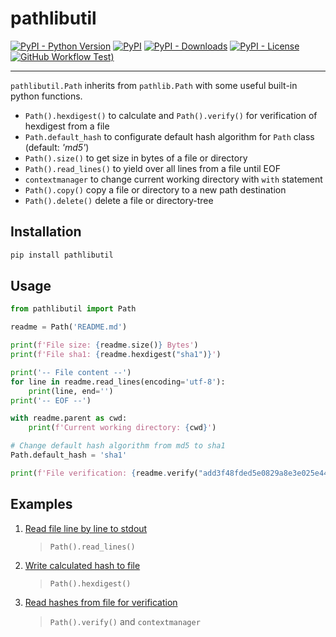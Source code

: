 # pathlibutil

[![PyPI - Python Version](https://img.shields.io/pypi/pyversions/pathlibutil)](https://pypi.org/project/pathlibutil/)
[![PyPI](https://img.shields.io/pypi/v/pathlibutil)](https://pypi.org/project/pathlibutil/)
[![PyPI - Downloads](https://img.shields.io/pypi/dm/pathlibutil)](https://pypi.org/project/pathlibutil/)
[![PyPI - License](https://img.shields.io/pypi/l/pathlibutil)](./LICENSE)
[![GitHub Workflow Test)](https://img.shields.io/github/actions/workflow/status/d-chris/pathlibutil/pytest.yml?logo=github&label=pytest)](https://github.com/d-chris/pathlibutil/actions/workflows/pytest.yml)

---

`pathlibutil.Path` inherits from  `pathlib.Path` with some useful built-in python functions.

- `Path().hexdigest()` to calculate and `Path().verify()` for verification of hexdigest from a file
- `Path.default_hash` to configurate default hash algorithm for `Path` class (default: *'md5'*)
- `Path().size()` to get size in bytes of a file or directory
- `Path().read_lines()` to yield over all lines from a file until EOF
- `contextmanager` to change current working directory with `with` statement
- `Path().copy()` copy a file or directory to a new path destination
- `Path().delete()` delete a file or directory-tree
  
## Installation

```bash
pip install pathlibutil
```

## Usage

```python
from pathlibutil import Path

readme = Path('README.md')

print(f'File size: {readme.size()} Bytes')
print(f'File sha1: {readme.hexdigest("sha1")}')

print('-- File content --')
for line in readme.read_lines(encoding='utf-8'):
    print(line, end='')
print('-- EOF --')

with readme.parent as cwd:
    print(f'Current working directory: {cwd}')

# Change default hash algorithm from md5 to sha1
Path.default_hash = 'sha1'

print(f'File verification: {readme.verify("add3f48fded5e0829a8e3e025e44c2891542c58e")}')
```

## Examples

1. [Read file line by line to stdout](./examples/example1.py)
   > `Path().read_lines()`
2. [Write calculated hash to file](./examples/example2.py)
   > `Path().hexdigest()`
3. [Read hashes from file for verification](./examples/example3.py)
   > `Path().verify()` and `contextmanager`
